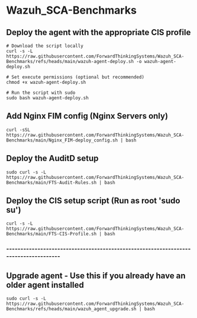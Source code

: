 # Wazuh_SCA-Benchmarks

## Deploy the agent with the appropriate CIS profile

```
# Download the script locally
curl -s -L https://raw.githubusercontent.com/ForwardThinkingSystems/Wazuh_SCA-Benchmarks/refs/heads/main/wazuh-agent-deploy.sh -o wazuh-agent-deploy.sh

# Set execute permissions (optional but recommended)
chmod +x wazuh-agent-deploy.sh

# Run the script with sudo
sudo bash wazuh-agent-deploy.sh

```

## Add Nginx FIM config (Nginx Servers only)

```curl -sSL https://raw.githubusercontent.com/ForwardThinkingSystems/Wazuh_SCA-Benchmarks/main/Nginx_FIM-deploy_config.sh | bash```

## Deploy the AuditD setup

```sudo curl -s -L https://raw.githubusercontent.com/ForwardThinkingSystems/Wazuh_SCA-Benchmarks/main/FTS-Audit-Rules.sh | bash```

## Deploy the CIS setup script (Run as root 'sudo su')

```curl -s -L https://raw.githubusercontent.com/ForwardThinkingSystems/Wazuh_SCA-Benchmarks/main/FTS-CIS-Profile.sh | bash```

### ------------------------------------------------------------------------------------

## Upgrade agent - Use this if you already have an older agent installed

```sudo curl -s -L https://raw.githubusercontent.com/ForwardThinkingSystems/Wazuh_SCA-Benchmarks/refs/heads/main/wazuh_agent_upgrade.sh | bash```

